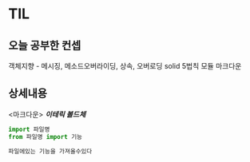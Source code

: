 # TIL 
## 오늘 공부한 컨셉
객체지향 - 메시징, 메소드오버라이딩, 상속, 오버로딩
solid 5법칙
모듈
마크다운

## 상세내용


<마크다운>
**_이테릭 볼드체_**

```python
import 파일명
from 파일명 import 기능

파일에있는 기능을 가져올수있다
